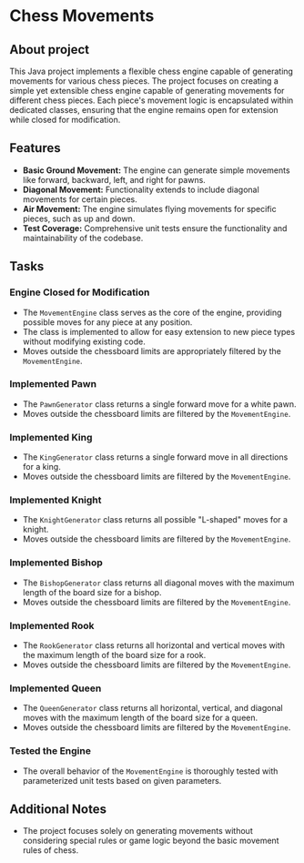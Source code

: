 # Chess Movements

## About project

This Java project implements a flexible chess engine capable of generating movements for various chess pieces. The project focuses on creating a simple yet extensible chess engine capable of generating movements for different chess pieces. Each piece's movement logic is encapsulated within dedicated classes, ensuring that the engine remains open for extension while closed for modification.

## Features

- **Basic Ground Movement:** The engine can generate simple movements like forward, backward, left, and right for pawns.
- **Diagonal Movement:** Functionality extends to include diagonal movements for certain pieces.
- **Air Movement:** The engine simulates flying movements for specific pieces, such as up and down.
- **Test Coverage:** Comprehensive unit tests ensure the functionality and maintainability of the codebase.

## Tasks
### Engine Closed for Modification
- The `MovementEngine` class serves as the core of the engine, providing possible moves for any piece at any position.
- The class is implemented to allow for easy extension to new piece types without modifying existing code.
- Moves outside the chessboard limits are appropriately filtered by the `MovementEngine`.

### Implemented Pawn
- The `PawnGenerator` class returns a single forward move for a white pawn.
- Moves outside the chessboard limits are filtered by the `MovementEngine`.

### Implemented King
- The `KingGenerator` class returns a single forward move in all directions for a king.
- Moves outside the chessboard limits are filtered by the `MovementEngine`.

### Implemented Knight
- The `KnightGenerator` class returns all possible "L-shaped" moves for a knight.
- Moves outside the chessboard limits are filtered by the `MovementEngine`.

### Implemented Bishop
- The `BishopGenerator` class returns all diagonal moves with the maximum length of the board size for a bishop.
- Moves outside the chessboard limits are filtered by the `MovementEngine`.

### Implemented Rook
- The `RookGenerator` class returns all horizontal and vertical moves with the maximum length of the board size for a rook.
- Moves outside the chessboard limits are filtered by the `MovementEngine`.

### Implemented Queen
- The `QueenGenerator` class returns all horizontal, vertical, and diagonal moves with the maximum length of the board size for a queen.
- Moves outside the chessboard limits are filtered by the `MovementEngine`.

### Tested the Engine
- The overall behavior of the `MovementEngine` is thoroughly tested with parameterized unit tests based on given parameters.

## Additional Notes
- The project focuses solely on generating movements without considering special rules or game logic beyond the basic movement rules of chess.

